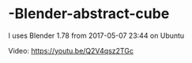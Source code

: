 # -Blender-abstract-cube

I uses Blender 1.78 from 2017-05-07 23:44 on Ubuntu

Video: https://youtu.be/Q2V4qsz2TGc
